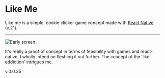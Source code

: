 # Like Me

Like me is a simple, cookie clicker game concept made with [React Native](https://facebook.github.io/react-native/) (v.21).

-----

![Early screen](https://66.media.tumblr.com/4ab77fec72d36359aaf4ad4ac7777215/tumblr_o8bgt62AsL1vq9t8io1_1280.png)

It's really a proof of concept in terms of feasibility with games and react-native.
I wholly intend on fleshing it out further. The concept of the 'like addiction' intrigues me.

v.0.0.35
